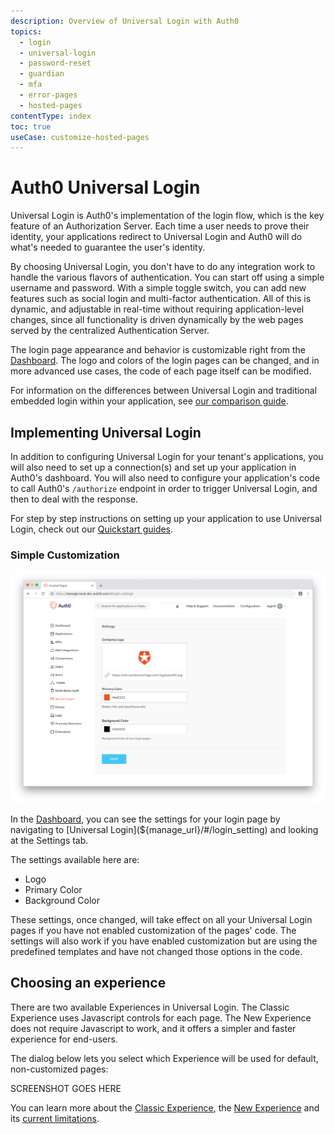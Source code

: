 ```yaml
---
description: Overview of Universal Login with Auth0
topics:
  - login
  - universal-login
  - password-reset
  - guardian
  - mfa
  - error-pages
  - hosted-pages
contentType: index
toc: true
useCase: customize-hosted-pages
---
```

# Auth0 Universal Login

Universal Login is Auth0's implementation of the login flow, which is the key feature of an Authorization Server. Each time a user needs to prove their identity, your applications redirect to Universal Login and Auth0 will do what's needed to guarantee the user's identity. 

By choosing Universal Login, you don't have to do any integration work to handle the various flavors of authentication. You can start off using a simple username and password. With a simple toggle switch, you can add new features such as social login and multi-factor authentication. All of this is dynamic, and adjustable in real-time without requiring application-level changes, since all functionality is driven dynamically by the web pages served by the centralized Authentication Server.

The login page appearance and behavior is customizable right from the [Dashboard](${manage_url}). The logo and colors of the login pages can be changed, and in more advanced use cases, the code of each page itself can be modified.

For information on the differences between Universal Login and traditional embedded login within your application, see [our comparison guide](/guides/login/universal-vs-embedded).

## Implementing Universal Login

In addition to configuring Universal Login for your tenant's applications, you will also need to set up a connection(s) and set up your application in Auth0's dashboard. You will also need to configure your application's code to call Auth0's `/authorize` endpoint in order to trigger Universal Login, and then to deal with the response.

For step by step instructions on setting up your application to use Universal Login, check out our [Quickstart guides](/quickstarts).

### Simple Customization

![Customization Settings for Login Page](/media/articles/universal-login/settings.png)

In the [Dashboard](${manage_url}), you can see the settings for your login page by navigating to [Universal Login](${manage_url}/#/login_setting) and looking at the Settings tab.

The settings available here are:

* Logo
* Primary Color
* Background Color

These settings, once changed, will take effect on all your Universal Login pages if you have not enabled customization of the pages' code. The settings will also work if you have enabled customization but are using the predefined templates and have not changed those options in the code.

## Choosing an experience

There are two available Experiences in Universal Login. The Classic Experience uses Javascript controls for each page. The New Experience does not require Javascript to work, and it offers a simpler and faster experience for end-users. 

The dialog below lets you select which Experience will be used for default, non-customized pages:

SCREENSHOT GOES HERE

You can learn more about the [Classic Experience](/universal-login/classic), the [New Experience](/universal-login/new) and its [current limitations](/universal-login/new-experience-limitations).
